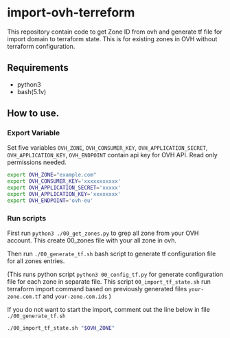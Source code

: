 # import-ovh-terreform
This repository contain code to get Zone ID from ovh and generate tf file for import domain to terraform state.
This is for existing zones in OVH without terraform configuration.

## Requirements
 - python3
 - bash(5.1v)

## How to use.

### Export Variable

Set five variables `OVH_ZONE`, `OVH_CONSUMER_KEY`, `OVH_APPLICATION_SECRET`, `OVH_APPLICATION_KEY`, `OVH_ENDPOINT` contain api key for OVH API. Read only permissions needed.

```bash
export OVH_ZONE="example.com"
export OVH_CONSUMER_KEY='xxxxxxxxxxx'
export OVH_APPLICATION_SECRET='xxxxx'
export OVH_APPLICATION_KEY='xxxxxxxx'
export OVH_ENDPOINT='ovh-eu'
```

### Run scripts

First run `python3 ./00_get_zones.py` to grep all zone from your OVH account. This create 00_zones file with your all zone in ovh.

Then run `./00_generate_tf.sh` bash script to generate tf configuration file for all zones entries. 

(This runs python script `python3 00_config_tf.py` for generate configuration file for each zone in separate file. This script `00_import_tf_state.sh` run terraform import command based on previously generated files `your-zone.com.tf` and `your-zone.com.ids` )

If you do not want to start the import, comment out the line below in file `./00_generate_tf.sh`

```bash
./00_import_tf_state.sh "$OVH_ZONE"
```